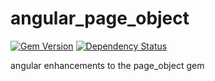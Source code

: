 # angular_page_object
[![Gem Version](https://badge.fury.io/rb/angular_page_object.svg)](http://badge.fury.io/rb/angular_page_object)
[![Dependency Status](https://gemnasium.com/bootstraponline/angular_page_object.svg)](https://gemnasium.com/bootstraponline/angular_page_object)

angular enhancements to the page_object gem
